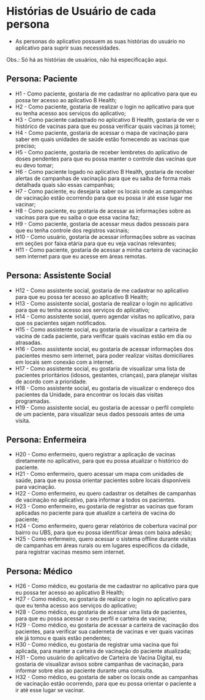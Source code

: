 # Histórias de Usuário de cada persona
- As personas do aplicativo possuem as suas histórias do usuário no aplicativo para suprir suas necessidades.

Obs.: Só há as histórias de usuários, não há especificação aqui.

## Persona: Paciente
- H1 - Como paciente, gostaria de me cadastrar no aplicativo para que eu possa ter acesso ao aplicativo B Health;
- H2 - Como paciente, gostaria de realizar o login no aplicativo para que eu tenha acesso aos serviços do aplicativo;
- H3 - Como paciente cadastrado no aplicativo B Health, gostaria de ver o histórico de vacinas para que eu possa verificar quais vacinas já tomei;
- H4 - Como paciente, gostaria de acessar o mapa de vacinação para saber em quais unidades de saúde estão fornecendo as vacinas que preciso;
- H5 - Como paciente, gostaria de receber lembretes do aplicativo de doses pendentes para que eu possa manter o controle das vacinas que eu devo tomar;
- H6 - Como paciente logado no aplicativo B Health, gostaria de receber alertas de campanhas de vacinação para que eu saiba de forma mais detalhada quais são essas campanhas;
- H7 - Como paciente, eu desejaria saber os locais onde as campanhas de vacinação estão ocorrendo para que eu possa ir até esse lugar me vacinar;
- H8 - Como paciente, eu gostaria de acessar as informações sobre as vacinas para que eu saiba o que essa vacina faz;
- H9 - Como paciente, gostaria de acessar meus dados pessoais para que eu tenha controle dos registros vacinais;
- H10 - Como usuário, gostaria de acessar informações sobre as vacinas em seções por faixa etária para que eu veja vacinas relevantes;
- H11 - Como paciente, gostaria de acessar a minha carteira de vacinação sem internet para que eu acesse em áreas remotas.


## Persona: Assistente Social
- H12 - Como assistente social, gostaria de me cadastrar no aplicativo para que eu possa ter acesso ao aplicativo B Health;
- H13 - Como assistente social, gostaria de realizar o login no aplicativo para que eu tenha acesso aos serviços do aplicativo;
- H14 - Como assistente social, quero agendar visitas no aplicativo, para que os pacientes sejam notificados.
- H15 - Como assistente social, eu gostaria de visualizar a carteira de vacina de cada paciente, para verificar quais vacinas estão em dia ou atrasadas.
- H16 - Como assistente social, eu gostaria de acessar informações dos pacientes mesmo sem internet, para poder realizar visitas domiciliares em locais sem conexão com a internet.
- H17 - Como assistente social, eu gostaria de visualizar uma lista de pacientes prioritários (idosos, gestantes, crianças), para planejar visitas de acordo com a prioridade.
- H18 - Como assistente social, eu gostaria de visualizar o endereço dos pacientes da Unidade, para encontrar os locais das visitas programadas.
- H19 - Como assistente social, eu gostaria de acessar o perfil completo de um paciente, para visualizar seus dados pessoais antes de uma visita.

## Persona: Enfermeira
- H20 - Como enfermeiro, quero registrar a aplicação de vacinas diretamente no aplicativo, para que eu possa atualizar o histórico do paciente.
- H21 - Como enfermeiro, quero acessar um mapa com unidades de saúde, para que eu possa orientar pacientes sobre locais disponíveis para vacinação.
- H22 - Como enfermeiro, eu quero cadastrar os detalhes de campanhas de vacinação no aplicativo, para informar a todos os pacientes.
- H23 - Como enfermeiro, eu gostaria de registrar as vacinas que foram aplicadas no paciente para que atualize a carteira de vacina do paciente;
- H24 - Como enfermeiro, quero gerar relatórios de cobertura vacinal por bairro ou UBS, para que eu possa identificar áreas com baixa adesão;
- H25 - Como enfermeiro, quero acessar o sistema offline durante visitas de campanhas em áreas rurais ou em lugares específicos da cidade, para registrar vacinas mesmo sem internet.

## Persona: Médico
- H26 - Como médico, eu gostaria de me cadastrar no aplicativo para que eu possa ter acesso ao aplicativo B Health;
- H27 - Como médico, eu gostaria de realizar o login no aplicativo para que eu tenha acesso aos serviços do aplicativo;
- H28 - Como médico, eu gostaria de acessar uma lista de pacientes, para que eu possa acessar o seu perfil e carteira de vacina;
- H29 - Como médico, eu gostaria de acessar a carteira de vacinação dos pacientes, para verificar sua caderneta de vacinas e ver quais vacinas ele já tomou e quais estão pendentes;
- H30 - Como médico, eu gostaria de registrar uma vacina que foi aplicada, para manter a carteira de vacinação do paciente atualizada;
- H31 - Como usuário do aplicativo de Carteira de Vacina Digital, eu gostaria de visualizar avisos sobre campanhas de vacinação, para informar sobre elas ao paciente durante uma consulta.
- H32 - Como médico, eu gostaria de saber os locais onde as campanhas de vacinação estão ocorrendo, para que eu possa orientar o paciente a ir até esse lugar se vacinar.
